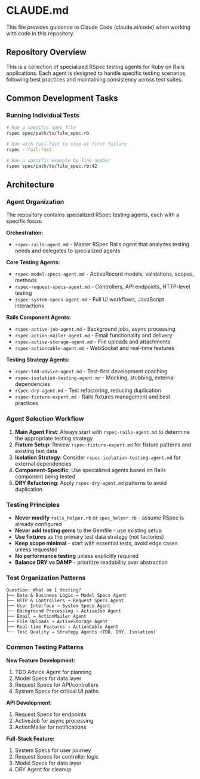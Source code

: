 # CLAUDE.md

This file provides guidance to Claude Code (claude.ai/code) when working with code in this repository.

## Repository Overview

This is a collection of specialized RSpec testing agents for Ruby on Rails applications. Each agent is designed to handle specific testing scenarios, following best practices and maintaining consistency across test suites.

## Common Development Tasks

### Running Individual Tests
```bash
# Run a specific spec file
rspec spec/path/to/file_spec.rb

# Run with fail-fast to stop at first failure
rspec --fail-fast

# Run a specific example by line number
rspec spec/path/to/file_spec.rb:42
```

## Architecture

### Agent Organization

The repository contains specialized RSpec testing agents, each with a specific focus:

**Orchestration:**
- `rspec-rails-agent.md` - Master RSpec Rails agent that analyzes testing needs and delegates to specialized agents

**Core Testing Agents:**
- `rspec-model-specs-agent.md` - ActiveRecord models, validations, scopes, methods
- `rspec-request-specs-agent.md` - Controllers, API endpoints, HTTP-level testing
- `rspec-system-specs-agent.md` - Full UI workflows, JavaScript interactions

**Rails Component Agents:**
- `rspec-active-job-agent.md` - Background jobs, async processing
- `rspec-action-mailer-agent.md` - Email functionality and delivery
- `rspec-active-storage-agent.md` - File uploads and attachments
- `rspec-actioncable-agent.md` - WebSocket and real-time features

**Testing Strategy Agents:**
- `rspec-tdd-advice-agent.md` - Test-first development coaching
- `rspec-isolation-testing-agent.md` - Mocking, stubbing, external dependencies
- `rspec-dry-agent.md` - Test refactoring, reducing duplication
- `rspec-fixture-expert.md` - Rails fixtures management and best practices

### Agent Selection Workflow

1. **Main Agent First**: Always start with `rspec-rails-agent.md` to determine the appropriate testing strategy
2. **Fixture Setup**: Review `rspec-fixture-expert.md` for fixture patterns and existing test data
3. **Isolation Strategy**: Consider `rspec-isolation-testing-agent.md` for external dependencies
4. **Component-Specific**: Use specialized agents based on Rails component being tested
5. **DRY Refactoring**: Apply `rspec-dry-agent.md` patterns to avoid duplication

### Testing Principles

- **Never modify** `rails_helper.rb` or `spec_helper.rb` - assume RSpec is already configured
- **Never add testing gems** to the Gemfile - use existing setup
- **Use fixtures** as the primary test data strategy (not factories)
- **Keep scope minimal** - start with essential tests, avoid edge cases unless requested
- **No performance testing** unless explicitly required
- **Balance DRY vs DAMP** - prioritize readability over abstraction

### Test Organization Patterns

```
Question: What am I testing?
├── Data & Business Logic → Model Specs Agent
├── HTTP & Controllers → Request Specs Agent
├── User Interface → System Specs Agent
├── Background Processing → ActiveJob Agent
├── Email → ActionMailer Agent
├── File Uploads → ActiveStorage Agent
├── Real-time Features → ActionCable Agent
└── Test Quality → Strategy Agents (TDD, DRY, Isolation)
```

### Common Testing Patterns

**New Feature Development:**
1. TDD Advice Agent for planning
2. Model Specs for data layer
3. Request Specs for API/controllers
4. System Specs for critical UI paths

**API Development:**
1. Request Specs for endpoints
2. ActiveJob for async processing
3. ActionMailer for notifications

**Full-Stack Feature:**
1. System Specs for user journey
2. Request Specs for controller logic
3. Model Specs for data layer
4. DRY Agent for cleanup